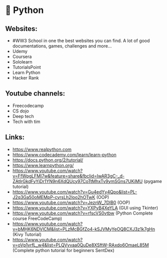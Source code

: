# :snake: Python <br />
## Websites: <br />
- #WW3 School in one the best websites you can find. A lot of good documentations, games, challenges and more... 
- Udemy 
- Coursera 
- Sololearn
- TutorialsPoint
- Learn Python 
- Hacker Rank 

## Youtube channels: <br />
- Freecodecamp 
- CS dojo
- Deep tech 
- Tech with tim 

## Links: <br />
- https://www.realpython.com
- https://www.codecademy.com/learn/learn-python
- https://docs.python.org/2/tutorial/
- https://www.learnpython.org/
- https://www.youtube.com/watch?v=FfWpgLFMI7w&feature=share&fbclid=IwAR3gC-_d-ZAtIrGkdFyYjDr1YN9n6XdQUcy97CoTtMhxTv9ymSGns7UKiMU (pygame tutorial)
- https://www.youtube.com/watch?v=Gu4edYy4Qpo&list=PL-J2q3Ga50oMEMpP-cyrsLh2loo2hOTwK (OOP)
- https://www.youtube.com/watch?v=JeznW_7DlB0 (OOP)
- https://www.youtube.com/watch?v=YXPyB4XeYLA (GUI using Tkinter)
- https://www.youtube.com/watch?v=rfscVS0vtbw (Python Complete course FreeCodeCamp)
- https://www.youtube.com/watch?v=bMHK6NDVlCM&list=PLzMcBGfZo4-kSJVMyYeOQ8CXJ3z1k7gHn (Kivy Tutorial)
- https://www.youtube.com/watch?v=oVp1vrfL_w4&list=PLQVvvaa0QuDe8XSftW-RAxdo6OmaeL85M (Complete python tutorial for beginners SentDex)





